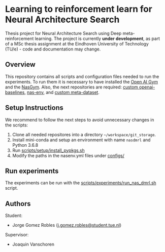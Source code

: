 # Learning to reinforcement learn for Neural Architecture Search

Thesis project for Neural Architecture Search using Deep meta-reinforcement
learning. The project is currently **under development**, as part of a MSc thesis assignment
at the Eindhoven University of Technology (TU/e) - code and documentation may change.

## Overview

This repository contains all scripts and configuration files needed to run the experiments. To run 
them it is necessary to have installed the [Open AI Gym](https://gym.openai.com) and the 
[NasGym](https://github.com/gomerudo/nas-env). Also, the next repositories are required: [custom openai-baselines](https://github.com/gomerudo/openai-baselines/tree/experiments/baselines/meta_a2c), [nas-env](https://github.com/gomerudo/nas-env), and [custom meta-dataset](https://github.com/gomerudo/meta-dataset).

## Setup Instructions

We recommend to follow the next steps to avoid unnecessary changes in the scripts:

1. Clone all needed repositores into a directory `~/workspace/git_storage`.
2. Install mini-conda and setup an environment with name `nasdmrl` and Python 3.6.8
3. Run [scripts/setup/install_pypkgs.sh]()
4. Modify the paths in the nasenv.yml files under [configs/]()

## Run experiments

The experiments can be run with the [scripts/experiments/run_nas_dmrl.sh]() script.

## Authors

Student:
 - Jorge Gomez Robles (j.gomez.robles@student.tue.nl)

Supervisor:
 - Joaquin Vanschoren
